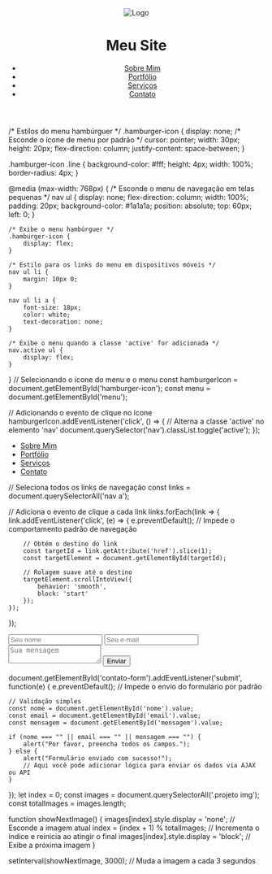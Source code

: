 <header>
    <div class="logo-container">
        <img src="logo.png" alt="Logo" class="logo">
        <h1>Meu Site</h1>
    </div>
    <nav>
        <ul id="menu">
            <li><a href="#sobre">Sobre Mim</a></li>
            <li><a href="#portfolio">Portfólio</a></li>
            <li><a href="#">Serviços</a></li>
            <li><a href="#">Contato</a></li>
        </ul>
        <!-- Ícone do menu hambúrguer -->
        <div id="hamburger-icon" class="hamburger-icon">
            <div class="line"></div>
            <div class="line"></div>
            <div class="line"></div>
        </div>
    </nav>
</header>
/* Estilos do menu hambúrguer */
.hamburger-icon {
    display: none; /* Esconde o ícone de menu por padrão */
    cursor: pointer;
    width: 30px;
    height: 20px;
    flex-direction: column;
    justify-content: space-between;
}

.hamburger-icon .line {
    background-color: #fff;
    height: 4px;
    width: 100%;
    border-radius: 4px;
}

@media (max-width: 768px) {
    /* Esconde o menu de navegação em telas pequenas */
    nav ul {
        display: none;
        flex-direction: column;
        width: 100%;
        padding: 20px;
        background-color: #1a1a1a;
        position: absolute;
        top: 60px;
        left: 0;
    }

    /* Exibe o menu hambúrguer */
    .hamburger-icon {
        display: flex;
    }

    /* Estilo para os links do menu em dispositivos móveis */
    nav ul li {
        margin: 10px 0;
    }

    nav ul li a {
        font-size: 18px;
        color: white;
        text-decoration: none;
    }

    /* Exibe o menu quando a classe 'active' for adicionada */
    nav.active ul {
        display: flex;
    }
}
// Selecionando o ícone do menu e o menu
const hamburgerIcon = document.getElementById('hamburger-icon');
const menu = document.getElementById('menu');

// Adicionando o evento de clique no ícone
hamburgerIcon.addEventListener('click', () => {
    // Alterna a classe 'active' no elemento 'nav'
    document.querySelector('nav').classList.toggle('active');
});
<nav>
    <ul>
        <li><a href="#sobre">Sobre Mim</a></li>
        <li><a href="#portfolio">Portfólio</a></li>
        <li><a href="#">Serviços</a></li>
        <li><a href="#">Contato</a></li>
    </ul>
</nav>
// Seleciona todos os links de navegação
const links = document.querySelectorAll('nav a');

// Adiciona o evento de clique a cada link
links.forEach(link => {
    link.addEventListener('click', (e) => {
        e.preventDefault(); // Impede o comportamento padrão de navegação

        // Obtém o destino do link
        const targetId = link.getAttribute('href').slice(1);
        const targetElement = document.getElementById(targetId);

        // Rolagem suave até o destino
        targetElement.scrollIntoView({
            behavior: 'smooth',
            block: 'start'
        });
    });
});
<form id="contato-form">
    <input type="text" id="nome" placeholder="Seu nome" required>
    <input type="email" id="email" placeholder="Seu e-mail" required>
    <textarea id="mensagem" placeholder="Sua mensagem" required></textarea>
    <button type="submit">Enviar</button>
</form>
document.getElementById('contato-form').addEventListener('submit', function(e) {
    e.preventDefault(); // Impede o envio do formulário por padrão

    // Validação simples
    const nome = document.getElementById('nome').value;
    const email = document.getElementById('email').value;
    const mensagem = document.getElementById('mensagem').value;

    if (nome === "" || email === "" || mensagem === "") {
        alert("Por favor, preencha todos os campos.");
    } else {
        alert("Formulário enviado com sucesso!");
        // Aqui você pode adicionar lógica para enviar os dados via AJAX ou API
    }
});
let index = 0;
const images = document.querySelectorAll('.projeto img');
const totalImages = images.length;

function showNextImage() {
    images[index].style.display = 'none'; // Esconde a imagem atual
    index = (index + 1) % totalImages; // Incrementa o índice e reinicia ao atingir o final
    images[index].style.display = 'block'; // Exibe a próxima imagem
}

setInterval(showNextImage, 3000); // Muda a imagem a cada 3 segundos
